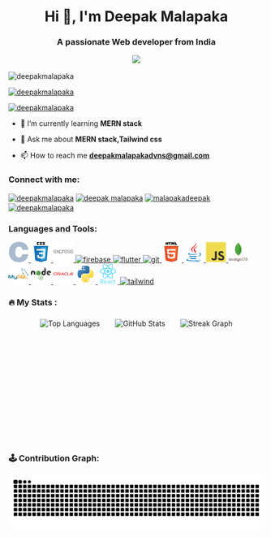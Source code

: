 <h1 align="center">Hi 👋, I'm Deepak Malapaka</h1>
<h3 align="center">A passionate Web developer from India</h3>
<div align="center">
  <img height="150" src="https://media.giphy.com/media/M9gbBd9nbDrOTu1Mqx/giphy.gif"  />
</div>
<p align="left"> <img src="https://komarev.com/ghpvc/?username=deepakmalapaka&label=Profile%20views&color=0e75b6&style=flat" alt="deepakmalapaka" /> </p>

<p align="left"> <a href="https://github.com/ryo-ma/github-profile-trophy"><img src="https://github-profile-trophy.vercel.app/?username=deepakmalapaka" alt="deepakmalapaka" /></a> </p>

<p align="left"> <a href="https://twitter.com/deepakmalapaka" target="blank"><img src="https://img.shields.io/twitter/follow/deepakmalapaka?logo=twitter&style=for-the-badge" alt="deepakmalapaka" /></a> </p>

- 🌱 I’m currently learning **MERN stack**

- 💬 Ask me about **MERN stack,Tailwind css**

- 📫 How to reach me **deepakmalapakadvns@gmail.com**

<h3 align="left">Connect with me:</h3>
<p align="left">
<a href="https://twitter.com/deepakmalapaka" target="blank"><img align="center" src="https://raw.githubusercontent.com/rahuldkjain/github-profile-readme-generator/master/src/images/icons/Social/twitter.svg" alt="deepakmalapaka" height="30" width="40" /></a>
<a href="https://linkedin.com/in/deepak malapaka" target="blank"><img align="center" src="https://raw.githubusercontent.com/rahuldkjain/github-profile-readme-generator/master/src/images/icons/Social/linked-in-alt.svg" alt="deepak malapaka" height="30" width="40" /></a>
<a href="https://kaggle.com/malapakadeepak" target="blank"><img align="center" src="https://raw.githubusercontent.com/rahuldkjain/github-profile-readme-generator/master/src/images/icons/Social/kaggle.svg" alt="malapakadeepak" height="30" width="40" /></a>
<a href="https://instagram.com/deepakmalapaka" target="blank"><img align="center" src="https://raw.githubusercontent.com/rahuldkjain/github-profile-readme-generator/master/src/images/icons/Social/instagram.svg" alt="deepakmalapaka" height="30" width="40" /></a>
</p>

<h3 align="left">Languages and Tools:</h3>
<p align="left"> <a href="https://www.cprogramming.com/" target="_blank" rel="noreferrer"> <img src="https://raw.githubusercontent.com/devicons/devicon/master/icons/c/c-original.svg" alt="c" width="40" height="40"/> </a> <a href="https://www.w3schools.com/css/" target="_blank" rel="noreferrer"> <img src="https://raw.githubusercontent.com/devicons/devicon/master/icons/css3/css3-original-wordmark.svg" alt="css3" width="40" height="40"/> </a> <a href="https://expressjs.com" target="_blank" rel="noreferrer"> <img src="https://raw.githubusercontent.com/devicons/devicon/master/icons/express/express-original-wordmark.svg" alt="express" width="40" height="40"/> </a> <a href="https://firebase.google.com/" target="_blank" rel="noreferrer"> <img src="https://www.vectorlogo.zone/logos/firebase/firebase-icon.svg" alt="firebase" width="40" height="40"/> </a> <a href="https://flutter.dev" target="_blank" rel="noreferrer"> <img src="https://www.vectorlogo.zone/logos/flutterio/flutterio-icon.svg" alt="flutter" width="40" height="40"/> </a> <a href="https://git-scm.com/" target="_blank" rel="noreferrer"> <img src="https://www.vectorlogo.zone/logos/git-scm/git-scm-icon.svg" alt="git" width="40" height="40"/> </a> <a href="https://www.w3.org/html/" target="_blank" rel="noreferrer"> <img src="https://raw.githubusercontent.com/devicons/devicon/master/icons/html5/html5-original-wordmark.svg" alt="html5" width="40" height="40"/> </a> <a href="https://www.java.com" target="_blank" rel="noreferrer"> <img src="https://raw.githubusercontent.com/devicons/devicon/master/icons/java/java-original.svg" alt="java" width="40" height="40"/> </a> <a href="https://developer.mozilla.org/en-US/docs/Web/JavaScript" target="_blank" rel="noreferrer"> <img src="https://raw.githubusercontent.com/devicons/devicon/master/icons/javascript/javascript-original.svg" alt="javascript" width="40" height="40"/> </a> <a href="https://www.mongodb.com/" target="_blank" rel="noreferrer"> <img src="https://raw.githubusercontent.com/devicons/devicon/master/icons/mongodb/mongodb-original-wordmark.svg" alt="mongodb" width="40" height="40"/> </a> <a href="https://www.mysql.com/" target="_blank" rel="noreferrer"> <img src="https://raw.githubusercontent.com/devicons/devicon/master/icons/mysql/mysql-original-wordmark.svg" alt="mysql" width="40" height="40"/> </a> <a href="https://nodejs.org" target="_blank" rel="noreferrer"> <img src="https://raw.githubusercontent.com/devicons/devicon/master/icons/nodejs/nodejs-original-wordmark.svg" alt="nodejs" width="40" height="40"/> </a> <a href="https://www.oracle.com/" target="_blank" rel="noreferrer"> <img src="https://raw.githubusercontent.com/devicons/devicon/master/icons/oracle/oracle-original.svg" alt="oracle" width="40" height="40"/> </a> <a href="https://www.python.org" target="_blank" rel="noreferrer"> <img src="https://raw.githubusercontent.com/devicons/devicon/master/icons/python/python-original.svg" alt="python" width="40" height="40"/> </a> <a href="https://reactjs.org/" target="_blank" rel="noreferrer"> <img src="https://raw.githubusercontent.com/devicons/devicon/master/icons/react/react-original-wordmark.svg" alt="react" width="40" height="40"/> </a> <a href="https://tailwindcss.com/" target="_blank" rel="noreferrer"> <img src="https://www.vectorlogo.zone/logos/tailwindcss/tailwindcss-icon.svg" alt="tailwind" width="40" height="40"/> </a> </p>



<h3 align="left">🔥   My Stats :</h3>

###

<div align="center">
  <div style="display: flex; flex-wrap: wrap; justify-content: center; gap: 30px;">
    <!-- Top Languages -->
    <img 
      src="https://github-readme-stats.vercel.app/api/top-langs?username=deepakmalapaka&show_icons=true&locale=en&layout=compact&theme=dark&hide_border=false&border_radius=5" 
      height="220" 
      alt="Top Languages" 
      style="margin-bottom: 20px;"
    />
    <!-- GitHub Stats -->
    <img 
      src="https://github-readme-stats.vercel.app/api?username=deepakmalapaka&show_icons=true&locale=en&theme=dark&hide_border=false&border_radius=5" 
      height="220" 
      alt="GitHub Stats" 
      style="margin-bottom: 20px;"
    />
    <!-- Streak Graph -->
    <img 
      src="https://streak-stats.demolab.com?user=deepakmalapaka&locale=en&mode=daily&theme=dark&hide_border=false&border_radius=5&order=3" 
      height="220" 
      alt="Streak Graph" 
      style="margin-bottom: 20px;"
    />

  </div>
</div>

</div>


###
<h3 align="left">🕹️ Contribution Graph:</h3>

<picture>
  <source media="(prefers-color-scheme: dark)" srcset="https://raw.githubusercontent.com/DeepakMalapaka/DeepakMalapaka/output/github-contribution-grid-snake-dark.svg" />
  <source media="(prefers-color-scheme: light)" srcset="https://raw.githubusercontent.com/DeepakMalapaka/DeepakMalapaka/output/github-contribution-grid-snake.svg" />
  <img alt="Contribution snake animation" src="https://raw.githubusercontent.com/DeepakMalapaka/DeepakMalapaka/output/github-contribution-grid-snake.svg" />
</picture>
